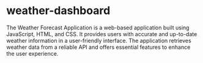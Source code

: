 # weather-dashboard
The Weather Forecast Application is a web-based application built using JavaScript, HTML, and CSS. It provides users with accurate and up-to-date weather information in a user-friendly interface. The application retrieves weather data from a reliable API and offers essential features to enhance the user experience.
